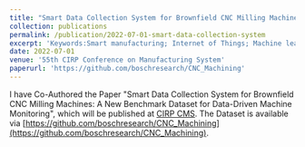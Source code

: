 ```yaml
---
title: "Smart Data Collection System for Brownfield CNC Milling Machines: A New Benchmark Dataset for Data-Driven Machine Monitoring"
collection: publications
permalink: /publication/2022-07-01-smart-data-collection-system
excerpt: 'Keywords:Smart manufacturing; Internet of Things; Machine learning; Process monitoring; Data mining; Industry 4.0; Industrial data'
date: 2022-07-01
venue: '55th CIRP Conference on Manufacturing System'
paperurl: 'https://github.com/boschresearch/CNC_Machining'
---
```

I have Co-Authored the Paper "Smart Data Collection System for Brownfield CNC Milling Machines: A New Benchmark Dataset for Data-Driven Machine Monitoring", which will be published at [CIRP CMS](https://www.cirp-cms2022.org/).
The Dataset is available via [https://github.com/boschresearch/CNC_Machining](https://github.com/boschresearch/CNC_Machining).